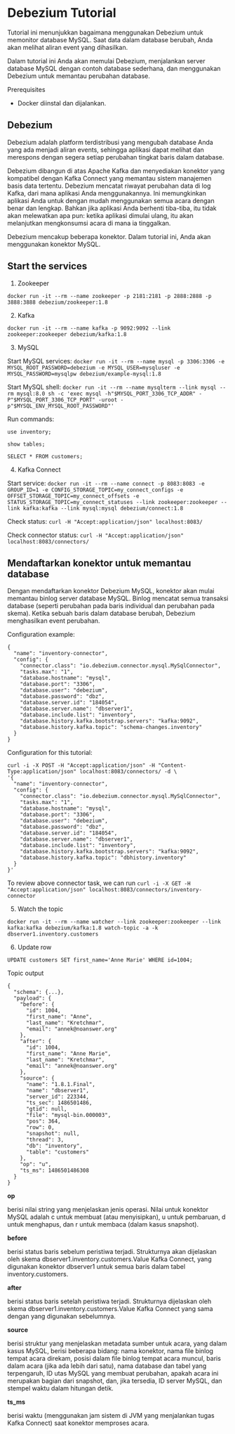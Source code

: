 # Debezium Tutorial

Tutorial ini menunjukkan bagaimana menggunakan Debezium untuk memonitor database MySQL. Saat data dalam database berubah, Anda akan melihat aliran event yang dihasilkan.

Dalam tutorial ini Anda akan memulai Debezium, menjalankan server database MySQL dengan contoh database sederhana, dan menggunakan Debezium untuk memantau perubahan database.

Prerequisites
- Docker diinstal dan dijalankan.


## Debezium

Debezium adalah platform terdistribusi yang mengubah database Anda yang ada menjadi aliran events, sehingga aplikasi dapat melihat dan merespons dengan segera setiap perubahan tingkat baris dalam database.

Debezium dibangun di atas Apache Kafka dan menyediakan konektor yang kompatibel dengan Kafka Connect yang memantau sistem manajemen basis data tertentu. Debezium mencatat riwayat perubahan data di log Kafka, dari mana aplikasi Anda menggunakannya. Ini memungkinkan aplikasi Anda untuk dengan mudah menggunakan semua acara dengan benar dan lengkap. Bahkan jika aplikasi Anda berhenti tiba-tiba, itu tidak akan melewatkan apa pun: ketika aplikasi dimulai ulang, itu akan melanjutkan mengkonsumsi acara di mana ia tinggalkan.

Debezium mencakup beberapa konektor. Dalam tutorial ini, Anda akan menggunakan konektor MySQL.


## Start the services

1. Zookeeper

`docker run -it --rm --name zookeeper -p 2181:2181 -p 2888:2888 -p 3888:3888 debezium/zookeeper:1.8`

2. Kafka

`docker run -it --rm --name kafka -p 9092:9092 --link zookeeper:zookeeper debezium/kafka:1.8`

3. MySQL

Start MySQL services:
`docker run -it --rm --name mysql -p 3306:3306 -e MYSQL_ROOT_PASSWORD=debezium -e MYSQL_USER=mysqluser -e MYSQL_PASSWORD=mysqlpw debezium/example-mysql:1.8`

Start MySQL shell:
`docker run -it --rm --name mysqlterm --link mysql --rm mysql:8.0 sh -c 'exec mysql -h"$MYSQL_PORT_3306_TCP_ADDR" -P"$MYSQL_PORT_3306_TCP_PORT" -uroot -p"$MYSQL_ENV_MYSQL_ROOT_PASSWORD"'`

Run commands:
```
use inventory;

show tables;

SELECT * FROM customers;
```

4. Kafka Connect

Start service:
`docker run -it --rm --name connect -p 8083:8083 -e GROUP_ID=1 -e CONFIG_STORAGE_TOPIC=my_connect_configs -e OFFSET_STORAGE_TOPIC=my_connect_offsets -e STATUS_STORAGE_TOPIC=my_connect_statuses --link zookeeper:zookeeper --link kafka:kafka --link mysql:mysql debezium/connect:1.8`

Check status:
`curl -H "Accept:application/json" localhost:8083/`

Check connector status:
`curl -H "Accept:application/json" localhost:8083/connectors/`


## Mendaftarkan konektor untuk memantau database 

Dengan mendaftarkan konektor Debezium MySQL, konektor akan mulai memantau binlog server database MySQL. Binlog mencatat semua transaksi database (seperti perubahan pada baris individual dan perubahan pada skema). Ketika sebuah baris dalam database berubah, Debezium menghasilkan event perubahan.

Configuration example:
```
{
  "name": "inventory-connector",  
  "config": {  
    "connector.class": "io.debezium.connector.mysql.MySqlConnector",
    "tasks.max": "1",  
    "database.hostname": "mysql",  
    "database.port": "3306",
    "database.user": "debezium",
    "database.password": "dbz",
    "database.server.id": "184054",  
    "database.server.name": "dbserver1",  
    "database.include.list": "inventory",  
    "database.history.kafka.bootstrap.servers": "kafka:9092",  
    "database.history.kafka.topic": "schema-changes.inventory"  
  }
}
```

Configuration for this tutorial:
```
curl -i -X POST -H "Accept:application/json" -H "Content-Type:application/json" localhost:8083/connectors/ -d \
'{
  "name": "inventory-connector",
  "config": {
    "connector.class": "io.debezium.connector.mysql.MySqlConnector",
    "tasks.max": "1",
    "database.hostname": "mysql",
    "database.port": "3306",
    "database.user": "debezium",
    "database.password": "dbz",
    "database.server.id": "184054",
    "database.server.name": "dbserver1",
    "database.include.list": "inventory",
    "database.history.kafka.bootstrap.servers": "kafka:9092",
    "database.history.kafka.topic": "dbhistory.inventory"
  }
}'
```

To review above connector task, we can run
`curl -i -X GET -H "Accept:application/json" localhost:8083/connectors/inventory-connector`


5. Watch the topic

`docker run -it --rm --name watcher --link zookeeper:zookeeper --link kafka:kafka debezium/kafka:1.8 watch-topic -a -k dbserver1.inventory.customers`



6. Update row

`UPDATE customers SET first_name='Anne Marie' WHERE id=1004;`


Topic output
```
{
  "schema": {...},
  "payload": {
    "before": {  
      "id": 1004,
      "first_name": "Anne",
      "last_name": "Kretchmar",
      "email": "annek@noanswer.org"
    },
    "after": {  
      "id": 1004,
      "first_name": "Anne Marie",
      "last_name": "Kretchmar",
      "email": "annek@noanswer.org"
    },
    "source": {  
      "name": "1.8.1.Final",
      "name": "dbserver1",
      "server_id": 223344,
      "ts_sec": 1486501486,
      "gtid": null,
      "file": "mysql-bin.000003",
      "pos": 364,
      "row": 0,
      "snapshot": null,
      "thread": 3,
      "db": "inventory",
      "table": "customers"
    },
    "op": "u",  
    "ts_ms": 1486501486308  
  }
}
```

**op**

berisi nilai string yang menjelaskan jenis operasi. Nilai untuk konektor MySQL adalah c untuk membuat (atau menyisipkan), u untuk pembaruan, d untuk menghapus, dan r untuk membaca (dalam kasus snapshot).

**before**

berisi status baris sebelum peristiwa terjadi. Strukturnya akan dijelaskan oleh skema dbserver1.inventory.customers.Value Kafka Connect, yang digunakan konektor dbserver1 untuk semua baris dalam tabel inventory.customers.

**after**

berisi status baris setelah peristiwa terjadi. Strukturnya dijelaskan oleh skema dbserver1.inventory.customers.Value Kafka Connect yang sama dengan yang digunakan sebelumnya.

**source**

berisi struktur yang menjelaskan metadata sumber untuk acara, yang dalam kasus MySQL, berisi beberapa bidang: nama konektor, nama file binlog tempat acara direkam, posisi dalam file binlog tempat acara muncul, baris dalam acara (jika ada lebih dari satu), nama database dan tabel yang terpengaruh, ID utas MySQL yang membuat perubahan, apakah acara ini merupakan bagian dari snapshot, dan, jika tersedia, ID server MySQL, dan stempel waktu dalam hitungan detik.

**ts_ms**

berisi waktu (menggunakan jam sistem di JVM yang menjalankan tugas Kafka Connect) saat konektor memproses acara.


